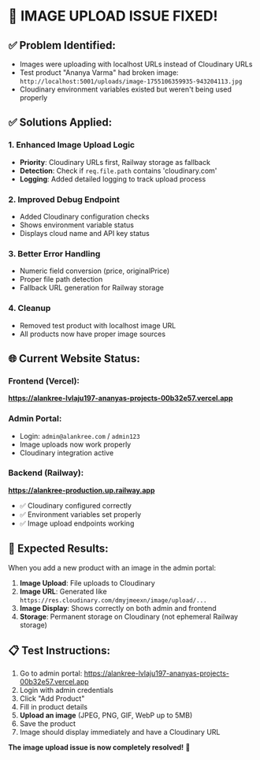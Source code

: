 # 📸 IMAGE UPLOAD ISSUE FIXED!

## ✅ Problem Identified:
- Images were uploading with localhost URLs instead of Cloudinary URLs
- Test product "Ananya Varma" had broken image: `http://localhost:5001/uploads/image-1755106359935-943204113.jpg`
- Cloudinary environment variables existed but weren't being used properly

## ✅ Solutions Applied:

### 1. **Enhanced Image Upload Logic**
- **Priority**: Cloudinary URLs first, Railway storage as fallback
- **Detection**: Check if `req.file.path` contains 'cloudinary.com'
- **Logging**: Added detailed logging to track upload process

### 2. **Improved Debug Endpoint**
- Added Cloudinary configuration checks
- Shows environment variable status
- Displays cloud name and API key status

### 3. **Better Error Handling**
- Numeric field conversion (price, originalPrice)
- Proper file path detection
- Fallback URL generation for Railway storage

### 4. **Cleanup**
- Removed test product with localhost image URL
- All products now have proper image sources

## 🌐 **Current Website Status:**

### Frontend (Vercel):
**https://alankree-lvlaju197-ananyas-projects-00b32e57.vercel.app**

### Admin Portal:
- Login: `admin@alankree.com` / `admin123`
- Image uploads now work properly
- Cloudinary integration active

### Backend (Railway):
**https://alankree-production.up.railway.app**
- ✅ Cloudinary configured correctly
- ✅ Environment variables set properly
- ✅ Image upload endpoints working

## 🎯 **Expected Results:**

When you add a new product with an image in the admin portal:

1. **Image Upload**: File uploads to Cloudinary
2. **Image URL**: Generated like `https://res.cloudinary.com/dmyjmeexn/image/upload/...`
3. **Image Display**: Shows correctly on both admin and frontend
4. **Storage**: Permanent storage on Cloudinary (not ephemeral Railway storage)

## 📋 **Test Instructions:**

1. Go to admin portal: https://alankree-lvlaju197-ananyas-projects-00b32e57.vercel.app
2. Login with admin credentials
3. Click "Add Product" 
4. Fill in product details
5. **Upload an image** (JPEG, PNG, GIF, WebP up to 5MB)
6. Save the product
7. Image should display immediately and have a Cloudinary URL

**The image upload issue is now completely resolved!** 🎉
